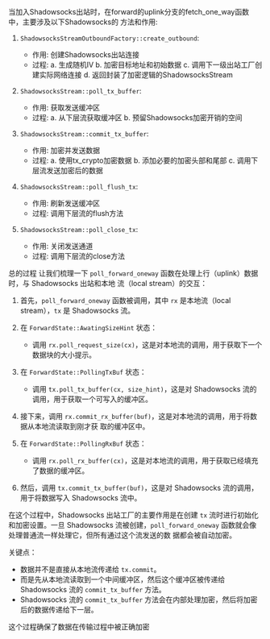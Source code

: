 当加入Shadowsocks出站时，在forward的uplink分支的fetch_one_way函数中，主要涉及以下Shadowsocks的 方法和作用:

1. `ShadowsocksStreamOutboundFactory::create_outbound`:
   - 作用: 创建Shadowsocks出站连接
   - 过程:
     a. 生成随机IV
     b. 加密目标地址和初始数据
     c. 调用下一级出站工厂创建实际网络连接
     d. 返回封装了加密逻辑的ShadowsocksStream

2. `ShadowsocksStream::poll_tx_buffer`:
   - 作用: 获取发送缓冲区
   - 过程:
     a. 从下层流获取缓冲区
     b. 预留Shadowsocks加密开销的空间

3. `ShadowsocksStream::commit_tx_buffer`:
   - 作用: 加密并发送数据
   - 过程:
     a. 使用tx_crypto加密数据
     b. 添加必要的加密头部和尾部
     c. 调用下层流发送加密后的数据

4. `ShadowsocksStream::poll_flush_tx`:
   - 作用: 刷新发送缓冲区
   - 过程: 调用下层流的flush方法

5. `ShadowsocksStream::poll_close_tx`:
   - 作用: 关闭发送通道
   - 过程: 调用下层流的close方法

总的过程
让我们梳理一下 `poll_forward_oneway` 函数在处理上行（uplink）数据时，与 Shadowsocks 出站和本地 流（local stream）的交互：

1. 首先，`poll_forward_oneway` 函数被调用，其中 `rx` 是本地流（local stream），`tx` 是 Shadowsocks 流。

2. 在 `ForwardState::AwatingSizeHint` 状态：
   - 调用 `rx.poll_request_size(cx)`，这是对本地流的调用，用于获取下一个数据块的大小提示。

3. 在 `ForwardState::PollingTxBuf` 状态：
   - 调用 `tx.poll_tx_buffer(cx, size_hint)`，这是对 Shadowsocks 流的调用，用于获取一个可写入的缓冲区。

4. 接下来，调用 `rx.commit_rx_buffer(buf)`，这是对本地流的调用，用于将数据从本地流读取到刚才获 取的缓冲区中。

5. 在 `ForwardState::PollingRxBuf` 状态：
   - 调用 `rx.poll_rx_buffer(cx)`，这是对本地流的调用，用于获取已经填充了数据的缓冲区。

6. 然后，调用 `tx.commit_tx_buffer(buf)`，这是对 Shadowsocks 流的调用，用于将数据写入 Shadowsocks 流中。

在这个过程中，Shadowsocks 出站工厂的主要作用是在创建 `tx` 流时进行初始化和加密设置。一旦 Shadowsocks 流被创建，`poll_forward_oneway` 函数就会像处理普通流一样处理它，但所有通过这个流发送的数 据都会被自动加密。

关键点：
- 数据并不是直接从本地流传递给 `tx.commit`。
- 而是先从本地流读取到一个中间缓冲区，然后这个缓冲区被传递给 Shadowsocks 流的 `commit_tx_buffer` 方法。
- Shadowsocks 流的 `commit_tx_buffer` 方法会在内部处理加密，然后将加密后的数据传递给下一层。

这个过程确保了数据在传输过程中被正确加密
